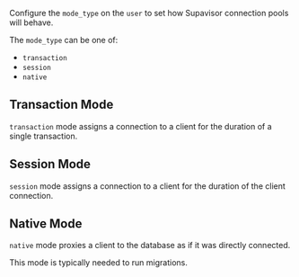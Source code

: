 Configure the `mode_type` on the `user` to set how Supavisor connection pools will behave.

The `mode_type` can be one of:

- `transaction`
- `session`
- `native`

## Transaction Mode

`transaction` mode assigns a connection to a client for the duration of a single transaction.

## Session Mode

`session` mode assigns a connection to a client for the duration of the client connection.

## Native Mode

`native` mode proxies a client to the database as if it was directly connected.

This mode is typically needed to run migrations.
